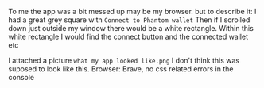 To me the app was a bit messed up may be my browser.
but to describe it:
I had a great grey square with `Connect to Phantom wallet`
Then if I scrolled down just outside my window there would be a white rectangle.
Within this white rectangle I would find the connect button and the connected wallet etc

I attached a picture `what my app looked like.png` I don't think this was suposed to look like this.
Browser: Brave, no css related errors in the console
